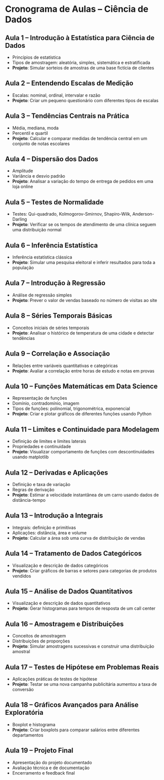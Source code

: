 # Cronograma de Aulas – Ciência de Dados

## **Aula 1 – Introdução à Estatística para Ciência de Dados**

* Princípios de estatística
* Tipos de amostragem: aleatória, simples, sistemática e estratificada
* **Projeto**: Simular sorteios de amostras de uma base fictícia de clientes



## **Aula 2 – Entendendo Escalas de Medição**

* Escalas: nominal, ordinal, intervalar e razão
* **Projeto**: Criar um pequeno questionário com diferentes tipos de escalas



## **Aula 3 – Tendências Centrais na Prática**

* Média, mediana, moda
* Percentil e quartil
* **Projeto**: Calcular e comparar medidas de tendência central em um conjunto de notas escolares



## **Aula 4 – Dispersão dos Dados**

* Amplitude
* Variância e desvio padrão
* **Projeto**: Analisar a variação do tempo de entrega de pedidos em uma loja online



## **Aula 5 – Testes de Normalidade**

* Testes: Qui-quadrado, Kolmogorov-Smirnov, Shapiro-Wilk, Anderson-Darling
* **Projeto**: Verificar se os tempos de atendimento de uma clínica seguem uma distribuição normal



## **Aula 6 – Inferência Estatística**

* Inferência estatística clássica
* **Projeto**: Simular uma pesquisa eleitoral e inferir resultados para toda a população



## **Aula 7 – Introdução à Regressão**

* Análise de regressão simples
* **Projeto**: Prever o valor de vendas baseado no número de visitas ao site



## **Aula 8 – Séries Temporais Básicas**

* Conceitos iniciais de séries temporais
* **Projeto**: Analisar o histórico de temperatura de uma cidade e detectar tendências



## **Aula 9 – Correlação e Associação**

* Relações entre variáveis quantitativas e categóricas
* **Projeto**: Avaliar a correlação entre horas de estudo e notas em provas



## **Aula 10 – Funções Matemáticas em Data Science**

* Representação de funções
* Domínio, contradomínio, imagem
* Tipos de funções: polinomial, trigonométrica, exponencial
* **Projeto**: Criar e plotar gráficos de diferentes funções usando Python



## **Aula 11 – Limites e Continuidade para Modelagem**

* Definição de limites e limites laterais
* Propriedades e continuidade
* **Projeto**: Visualizar comportamento de funções com descontinuidades usando matplotlib



## **Aula 12 – Derivadas e Aplicações**

* Definição e taxa de variação
* Regras de derivação
* **Projeto**: Estimar a velocidade instantânea de um carro usando dados de distância-tempo



## **Aula 13 – Introdução a Integrais**

* Integrais: definição e primitivas
* Aplicações: distância, área e volume
* **Projeto**: Calcular a área sob uma curva de distribuição de vendas



## **Aula 14 – Tratamento de Dados Categóricos**

* Visualização e descrição de dados categóricos
* **Projeto**: Criar gráficos de barras e setores para categorias de produtos vendidos



## **Aula 15 – Análise de Dados Quantitativos**

* Visualização e descrição de dados quantitativos
* **Projeto**: Gerar histogramas para tempos de resposta de um call center



## **Aula 16 – Amostragem e Distribuições**

* Conceitos de amostragem
* Distribuições de proporções
* **Projeto**: Simular amostragens sucessivas e construir uma distribuição amostral



## **Aula 17 – Testes de Hipótese em Problemas Reais**

* Aplicações práticas de testes de hipótese
* **Projeto**: Testar se uma nova campanha publicitária aumentou a taxa de conversão



## **Aula 18 – Gráficos Avançados para Análise Exploratória**

* Boxplot e histograma
* **Projeto**: Criar boxplots para comparar salários entre diferentes departamentos



## **Aula 19 – Projeto Final**

* Apresentação do projeto documentado
* Avaliação técnica e de documentação
* Encerramento e feedback final
